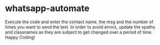 # whatsapp-automate

Execute the code and enter the contact name, the msg  and the number of times you want to send the text. In order to avoid errors, update the xpaths and classnames as they are subject to get changed over a period of time. Happy Coding!
